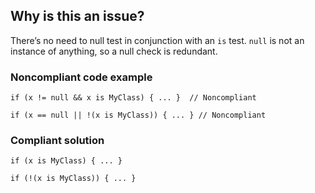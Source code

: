 ## Why is this an issue?

There’s no need to null test in conjunction with an `is` test. `null` is not an instance of anything, so a null check is
redundant.

### Noncompliant code example

    if (x != null && x is MyClass) { ... }  // Noncompliant
    
    if (x == null || !(x is MyClass)) { ... } // Noncompliant

### Compliant solution

    if (x is MyClass) { ... }
    
    if (!(x is MyClass)) { ... }
